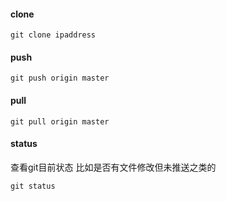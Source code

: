 #### clone

```
git clone ipaddress
```

#### push

```
git push origin master
```

#### pull

```
git pull origin master
```

#### status

查看git目前状态 比如是否有文件修改但未推送之类的

```
git status
```

